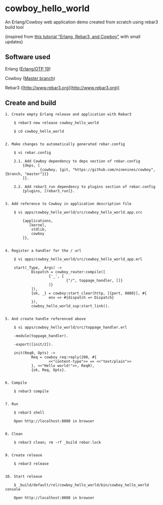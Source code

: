 cowboy_hello_world
=====

An Erlang/Cowboy web application demo created from scratch using rebar3 build tool

(inspired from [this tutorial "Erlang, Rebar3, and Cowboy"](https://www.themoorecollective.com/articles/2015/12/09/Erlang,%20Rebar3,%20and%20Cowboy) with small updates)


Software used
-----

Erlang ([Erlang/OTP 19](https://www.erlang-solutions.com/resources/download.html))

Cowboy ([Master branch](https://github.com/ninenines/cowboy))

Rebar3 ([http://www.rebar3.org](http://www.rebar3.org))


Create and build
-----

	1. Create empty Erlang release and application with Rebar3

		$ rebar3 new release cowboy_hello_world 

		$ cd cowboy_hello_world


	2. Make changes to automatically generated rebar.config 

		$ vi rebar.config 

		2.1. Add Cowboy dependency to deps section of rebar.config 
			{deps, [
			        {cowboy, {git, "https://github.com/ninenines/cowboy", {branch, "master"}}}
			]}.

		2.2. Add rebar3_run dependency to plugins section of rebar.config 
			{plugins, [rebar3_run]}.


	3. Add reference to Cowboy in application description file

		$ vi apps/cowboy_hello_world/src/cowboy_hello_world.app.src

			{applications,
			   [kernel,
			    stdlib,
			    cowboy
			]},


	4. Register a handler for the / url

		$ vi apps/cowboy_hello_world/src/cowboy_hello_world_app.erl  

		start(_Type, _Args) ->
		        Dispatch = cowboy_router:compile([
		                {'_', [
		                        {"/", toppage_handler, []}
		                ]}
		        ]),
		        {ok, _} = cowboy:start_clear(http, [{port, 8080}], #{
		                env => #{dispatch => Dispatch}
		        }),
		        cowboy_hello_world_sup:start_link().


	5. And create handle referenced above

		$ vi apps/cowboy_hello_world/src/toppage_handler.erl

		-module(toppage_handler).

		-export([init/2]).

		init(Req0, Opts) ->
		        Req = cowboy_req:reply(200, #{
		                <<"content-type">> => <<"text/plain">>
		        }, <<"Hello world!">>, Req0),
		        {ok, Req, Opts}.


	6. Compile

		$ rebar3 compile


	7. Run

		$ rebar3 shell

		Open http://localhost:8080 in browser


	8. Clean 

		$ rebar3 clean; rm -rf _build rebar.lock


	9. Create release

		$ rebar3 release


	10. Start release

		$ _build/default/rel/cowboy_hello_world/bin/cowboy_hello_world console
		
		Open http://localhost:8080 in browser

